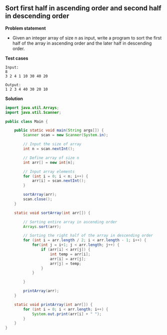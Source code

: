 ## Sort first half in ascending order and second half in descending order

**Problem statement**

- Given an integer array of size n as input, write a program to sort the first half of the array in ascending order and the later half in descending order.

**Test cases**

```
Input:
8
3 2 4 1 10 30 40 20

Output:
1 2 3 4 40 30 20 10
```

**Solution**

```java
import java.util.Arrays;
import java.util.Scanner;

public class Main {

	public static void main(String args[]) {
		Scanner scan = new Scanner(System.in);

		// Input the size of array
		int n = scan.nextInt();

		// Define array of size n
		int arr[] = new int[n];

		// Input array elements
		for (int i = 0; i < n; i++) {
			arr[i] = scan.nextInt();
		}

		sortArray(arr);
		scan.close();
	}

	static void sortArray(int arr[]) {

		// Sorting entire array in ascending order
		Arrays.sort(arr);

		// Sorting the right half of the array in descending order
		for (int i = arr.length / 2; i < arr.length - 1; i++) {
			for(int j = i+1; j < arr.length; j++) {
				if (arr[i] < arr[j]) {
					int temp = arr[i];
					arr[i] = arr[j];
					arr[j] = temp;
				}
			}

		}

		printArray(arr);
	}

	static void printArray(int arr[]) {
		for (int i = 0; i < arr.length; i++) {
			System.out.print(arr[i] + " ");
		}
	}
}
```

